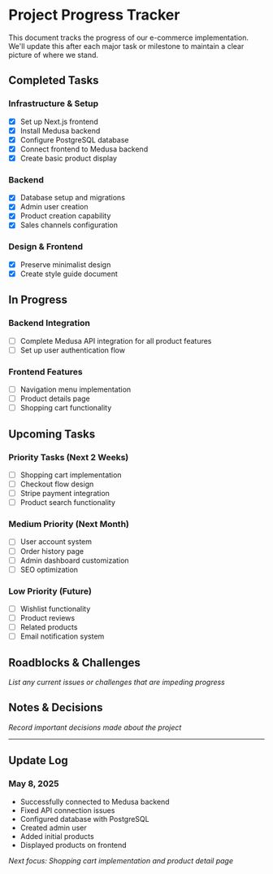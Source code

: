 # Project Progress Tracker

This document tracks the progress of our e-commerce implementation. We'll update this after each major task or milestone to maintain a clear picture of where we stand.

## Completed Tasks

### Infrastructure & Setup
- [x] Set up Next.js frontend
- [x] Install Medusa backend
- [x] Configure PostgreSQL database
- [x] Connect frontend to Medusa backend
- [x] Create basic product display

### Backend
- [x] Database setup and migrations
- [x] Admin user creation
- [x] Product creation capability
- [x] Sales channels configuration

### Design & Frontend
- [x] Preserve minimalist design
- [x] Create style guide document

## In Progress

### Backend Integration
- [ ] Complete Medusa API integration for all product features
- [ ] Set up user authentication flow

### Frontend Features
- [ ] Navigation menu implementation
- [ ] Product details page
- [ ] Shopping cart functionality

## Upcoming Tasks

### Priority Tasks (Next 2 Weeks)
- [ ] Shopping cart implementation
- [ ] Checkout flow design
- [ ] Stripe payment integration
- [ ] Product search functionality

### Medium Priority (Next Month)
- [ ] User account system
- [ ] Order history page
- [ ] Admin dashboard customization
- [ ] SEO optimization

### Low Priority (Future)
- [ ] Wishlist functionality
- [ ] Product reviews
- [ ] Related products
- [ ] Email notification system

## Roadblocks & Challenges

*List any current issues or challenges that are impeding progress*

## Notes & Decisions

*Record important decisions made about the project*

---

## Update Log

### May 8, 2025
- Successfully connected to Medusa backend
- Fixed API connection issues
- Configured database with PostgreSQL
- Created admin user
- Added initial products
- Displayed products on frontend

*Next focus: Shopping cart implementation and product detail page* 